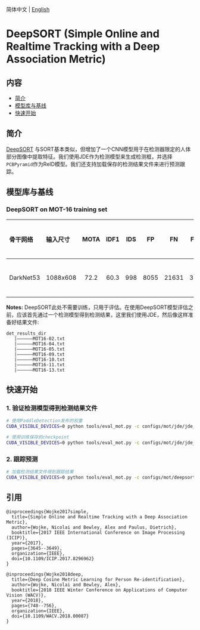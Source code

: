 简体中文 | [English](README.md)

# DeepSORT (Simple Online and Realtime Tracking with a Deep Association Metric)

## 内容
- [简介](#简介)
- [模型库与基线](#模型库与基线)
- [快速开始](#快速开始)

## 简介
[DeepSORT](https://arxiv.org/abs/1812.00442) 与SORT基本类似，但增加了一个CNN模型用于在检测器限定的人体部分图像中提取特征。我们使用JDE作为检测模型来生成检测框，并选择`PCBPyramid`作为ReID模型。我们还支持加载保存的检测结果文件来进行预测跟踪。

## 模型库与基线

### DeepSORT on MOT-16 training set

|  骨干网络  | 输入尺寸 | MOTA |  IDF1  |  IDS | FP  |   FN  |   FPS  | 检测模型 | ReID模型 | 配置文件 |
| :---------| :------- | :----: | :----: | :--: | :----: | :---: | :---: |:---: | :---: | :---: |
| DarkNet53 | 1088x608 |  72.2  |  60.3  | 998  |  8055  | 21631 |  3.28 |[JDE](https://paddledet.bj.bcebos.com/models/mot/jde_darknet53_30e_1088x608.pdparams)| [ReID](https://paddledet.bj.bcebos.com/models/mot/deepsort_pcb_pyramid_r101.pdparams)|[配置文件](https://github.com/PaddlePaddle/PaddleDetection/tree/develop/configs/mot/deepsort/deepsort_pcb_pyramid_r101.yml) |

**Notes:**
  DeepSORT此处不需要训练，只用于评估。在使用DeepSORT模型评估之前，应该首先通过一个检测模型得到检测结果，这里我们使用JDE，然后像这样准备好结果文件:
```
det_results_dir
   |——————MOT16-02.txt
   |——————MOT16-04.txt
   |——————MOT16-05.txt
   |——————MOT16-09.txt
   |——————MOT16-10.txt
   |——————MOT16-11.txt
   |——————MOT16-13.txt
```

## 快速开始

### 1. 验证检测模型得到检测结果文件

```bash
# 使用PaddleDetection发布的权重
CUDA_VISIBLE_DEVICES=0 python tools/eval_mot.py -c configs/mot/jde/jde_darknet53_30e_1088x608_track.yml -o metric=MOT weights=https://paddledet.bj.bcebos.com/models/mot/jde_darknet53_30e_1088x608.pdparams --output ./det_results_dir

# 使用训练保存的checkpoint
CUDA_VISIBLE_DEVICES=0 python tools/eval_mot.py -c configs/mot/jde/jde_darknet53_30e_1088x608_track.yml -o metric=MOT weights=output/jde_darknet53_30e_1088x608/model_final --output ./det_results_dir
```

### 2. 跟踪预测

```bash
# 加载检测结果文件得到跟踪结果
CUDA_VISIBLE_DEVICES=0 python tools/eval_mot.py -c configs/mot/deepsort/deepsort_pcb_pyramid_r101.yml --det_results_dir ./det_results_dir/mot_results
```

## 引用
```
@inproceedings{Wojke2017simple,
  title={Simple Online and Realtime Tracking with a Deep Association Metric},
  author={Wojke, Nicolai and Bewley, Alex and Paulus, Dietrich},
  booktitle={2017 IEEE International Conference on Image Processing (ICIP)},
  year={2017},
  pages={3645--3649},
  organization={IEEE},
  doi={10.1109/ICIP.2017.8296962}
}

@inproceedings{Wojke2018deep,
  title={Deep Cosine Metric Learning for Person Re-identification},
  author={Wojke, Nicolai and Bewley, Alex},
  booktitle={2018 IEEE Winter Conference on Applications of Computer Vision (WACV)},
  year={2018},
  pages={748--756},
  organization={IEEE},
  doi={10.1109/WACV.2018.00087}
}
```
